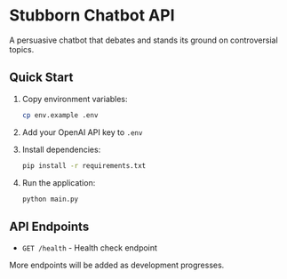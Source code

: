 # Stubborn Chatbot API

A persuasive chatbot that debates and stands its ground on controversial topics.

## Quick Start

1. Copy environment variables:

   ```bash
   cp env.example .env
   ```

2. Add your OpenAI API key to `.env`

3. Install dependencies:

   ```bash
   pip install -r requirements.txt
   ```

4. Run the application:
   ```bash
   python main.py
   ```

## API Endpoints

- `GET /health` - Health check endpoint

More endpoints will be added as development progresses.
